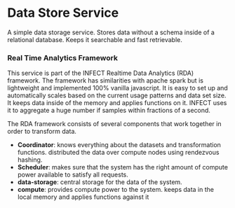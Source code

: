 # Data Store Service

A simple data storage service. Stores data without a schema
inside of a relational database. Keeps it searchable and fast
retrievable.


### Real Time Analytics Framework

This service is part of the INFECT Realtime Data Analytics (RDA) 
framework. The framework has similarities with apache spark but is 
lightweight and implemented 100% vanilla javascript. It is easy to 
set up and automatically scales based on the current usage patterns 
and data set size. It keeps data inside of the memory and applies 
functions on it. INFECT uses it to aggregate a huge number if samples
within fractions of a second.


The RDA framework consists of several components that work together
in order to transform data.

- **Coordinator**: knows everything about the datasets and transformation 
  functions. distributed the data over compute nodes using rendezvous hashing. 
- **Scheduler**: makes sure that the system has the right amount of compute
  power available to satisfy all requests.
- **data-storage**: central storage for the data of the system.
- **compute**: provides compute power to the system. keeps data in the local
  memory and applies functions against it